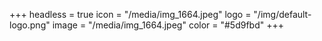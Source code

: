 +++
headless = true
icon = "/media/img_1664.jpeg"
logo = "/img/default-logo.png"
image = "/media/img_1664.jpeg"
color = "#5d9fbd"
+++
